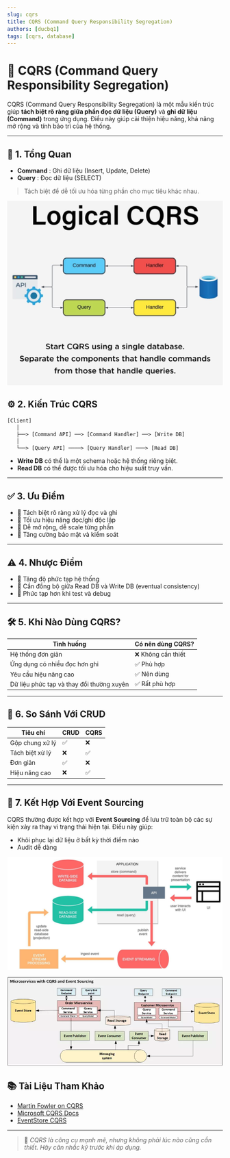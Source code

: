 ```yaml
---
slug: cqrs
title: CQRS (Command Query Responsibility Segregation)
authors: [ducbq1]
tags: [cqrs, database]
---
```

# 📘 CQRS (Command Query Responsibility Segregation)

CQRS (Command Query Responsibility Segregation) là một mẫu kiến trúc giúp **tách biệt rõ ràng giữa phần đọc dữ liệu (Query)** và **ghi dữ liệu (Command)** trong ứng dụng. Điều này giúp cải thiện hiệu năng, khả năng mở rộng và tính bảo trì của hệ thống.



<!-- truncate -->


---

## 📌 1. Tổng Quan

* **Command** : Ghi dữ liệu (Insert, Update, Delete)
* **Query** : Đọc dữ liệu (SELECT)

> Tách biệt để dễ tối ưu hóa từng phần cho mục tiêu khác nhau.

![1744028749182](image/2025-04-07-cqrs/1744028749182.png)

## ⚙️ 2. Kiến Trúc CQRS

```
[Client]
   │
   ├──> [Command API] ──> [Command Handler] ──> [Write DB]
   │
   └──> [Query API] ────> [Query Handler] ───> [Read DB]
```

* **Write DB** có thể là một schema hoặc hệ thống riêng biệt.
* **Read DB** có thể được tối ưu hóa cho hiệu suất truy vấn.

---

## ✅ 3. Ưu Điểm

* 🔄 Tách biệt rõ ràng xử lý đọc và ghi
* 🚀 Tối ưu hiệu năng đọc/ghi độc lập
* 🔧 Dễ mở rộng, dễ scale từng phần
* 🔐 Tăng cường bảo mật và kiểm soát

---

## ⚠️ 4. Nhược Điểm

* 🧩 Tăng độ phức tạp hệ thống
* 🔄 Cần đồng bộ giữa Read DB và Write DB (eventual consistency)
* 🧪 Phức tạp hơn khi test và debug

---

## 🛠️ 5. Khi Nào Dùng CQRS?

| Tình huống                                        | Có nên dùng CQRS?  |
| --------------------------------------------------- | --------------------- |
| Hệ thống đơn giản                              | ❌ Không cần thiết |
| Ứng dụng có nhiều đọc hơn ghi                | ✅ Phù hợp          |
| Yêu cầu hiệu năng cao                           | ✅ Nên dùng         |
| Dữ liệu phức tạp và thay đổi thường xuyên | ✅ Rất phù hợp     |

---

## 🔁 6. So Sánh Với CRUD

| Tiêu chí          | CRUD | CQRS |
| ------------------- | ---- | ---- |
| Gộp chung xử lý  | ✅   | ❌   |
| Tách biệt xử lý | ❌   | ✅   |
| Đơn giản         | ✅   | ❌   |
| Hiệu năng cao     | ❌   | ✅   |

---

## 🔄 7. Kết Hợp Với Event Sourcing

CQRS thường được kết hợp với **Event Sourcing** để lưu trữ toàn bộ các sự kiện xảy ra thay vì trạng thái hiện tại. Điều này giúp:

* Khôi phục lại dữ liệu ở bất kỳ thời điểm nào
* Audit dễ dàng

![1744028799715](image/2025-04-07-cqrs/1744028799715.png)

![1744028693803](image/2025-04-07-cqrs/1744028693803.png)

## 📚 Tài Liệu Tham Khảo

* [Martin Fowler on CQRS](https://martinfowler.com/bliki/CQRS.html)
* [Microsoft CQRS Docs](https://docs.microsoft.com/en-us/azure/architecture/patterns/cqrs)
* [EventStore CQRS](https://eventstore.com/cqrs/)

---

> 🧠 *CQRS là công cụ mạnh mẽ, nhưng không phải lúc nào cũng cần thiết. Hãy cân nhắc kỹ trước khi áp dụng.*
